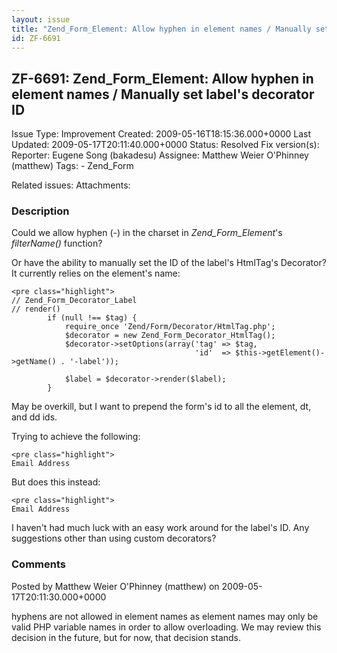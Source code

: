 ```yaml
---
layout: issue
title: "Zend_Form_Element: Allow hyphen in element names / Manually set label's decorator ID"
id: ZF-6691
---
```


ZF-6691: Zend\_Form\_Element: Allow hyphen in element names / Manually set label's decorator ID
-----------------------------------------------------------------------------------------------

 Issue Type: Improvement Created: 2009-05-16T18:15:36.000+0000 Last Updated: 2009-05-17T20:11:40.000+0000 Status: Resolved Fix version(s): 
 Reporter:  Eugene Song (bakadesu)  Assignee:  Matthew Weier O'Phinney (matthew)  Tags: - Zend\_Form
 
 Related issues: 
 Attachments: 
### Description

Could we allow hyphen (-) in the charset in _Zend\_Form\_Element_'s _filterName()_ function?

Or have the ability to manually set the ID of the label's HtmlTag's Decorator? It currently relies on the element's name:

 
    <pre class="highlight">
    // Zend_Form_Decorator_Label
    // render()
            if (null !== $tag) {
                require_once 'Zend/Form/Decorator/HtmlTag.php';
                $decorator = new Zend_Form_Decorator_HtmlTag();
                $decorator->setOptions(array('tag' => $tag,
                                             'id'  => $this->getElement()->getName() . '-label'));
    
                $label = $decorator->render($label);
            }


May be overkill, but I want to prepend the form's id to all the element, dt, and dd ids.

Trying to achieve the following:

 
    <pre class="highlight">
    Email Address
    
    


But does this instead:

 
    <pre class="highlight">
    Email Address
    
    


I haven't had much luck with an easy work around for the label's ID. Any suggestions other than using custom decorators?

 

 

### Comments

Posted by Matthew Weier O'Phinney (matthew) on 2009-05-17T20:11:30.000+0000

hyphens are not allowed in element names as element names may only be valid PHP variable names in order to allow overloading. We may review this decision in the future, but for now, that decision stands.

 

 